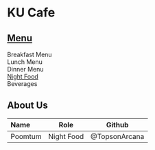# KU Cafe

## [Menu](Menu.md)
Breakfast Menu  
Lunch Menu  
Dinner Menu  
[Night Food](./Menu.md#Night-Food)  
Beverages  

## About Us
| Name      | Role      | Github          |
|:----------|-----------|-----------------|
| Poomtum   | Night Food| @TopsonArcana   |
